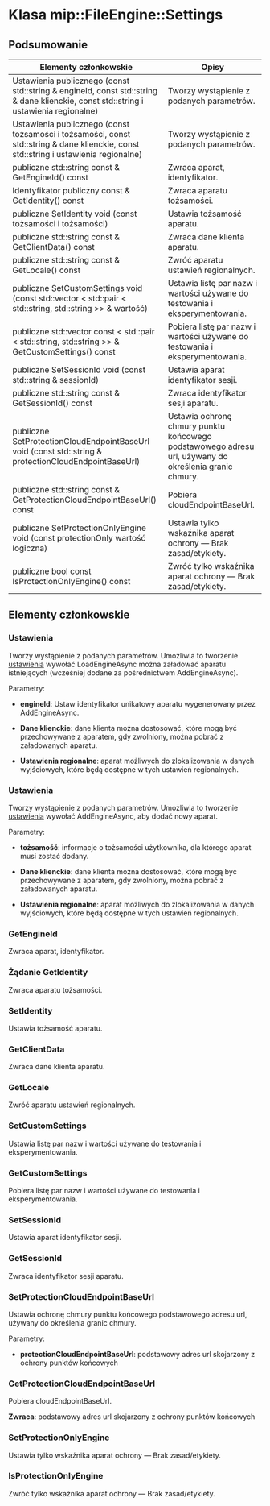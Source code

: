 # <a name="class-mipfileenginesettings"></a>Klasa mip::FileEngine::Settings 
  
## <a name="summary"></a>Podsumowanie
 Elementy członkowskie                        | Opisy                                
--------------------------------|---------------------------------------------
 Ustawienia publicznego (const std::string & engineId, const std::string & dane klienckie, const std::string i ustawienia regionalne)  |  Tworzy wystąpienie z podanych parametrów.
 Ustawienia publicznego (const tożsamości i tożsamości, const std::string & dane klienckie, const std::string i ustawienia regionalne)  |  Tworzy wystąpienie z podanych parametrów.
 publiczne std::string const & GetEngineId() const  |  Zwraca aparat, identyfikator.
 Identyfikator publiczny const & GetIdentity() const  |  Zwraca aparatu tożsamości.
 publiczne SetIdentity void (const tożsamości i tożsamości)  |  Ustawia tożsamość aparatu.
 publiczne std::string const & GetClientData() const  |  Zwraca dane klienta aparatu.
 publiczne std::string const & GetLocale() const  |  Zwróć aparatu ustawień regionalnych.
publiczne SetCustomSettings void (const std::vector < std::pair < std::string, std::string >> & wartość)  |  Ustawia listę par nazw i wartości używane do testowania i eksperymentowania.
publiczne std::vector const < std::pair < std::string, std::string >> & GetCustomSettings() const  |  Pobiera listę par nazw i wartości używane do testowania i eksperymentowania.
 publiczne SetSessionId void (const std::string & sessionId)  |  Ustawia aparat identyfikator sesji.
 publiczne std::string const & GetSessionId() const  |  Zwraca identyfikator sesji aparatu.
 publiczne SetProtectionCloudEndpointBaseUrl void (const std::string & protectionCloudEndpointBaseUrl)  |  Ustawia ochronę chmury punktu końcowego podstawowego adresu url, używany do określenia granic chmury.
 publiczne std::string const & GetProtectionCloudEndpointBaseUrl() const  |  Pobiera cloudEndpointBaseUrl.
 publiczne SetProtectionOnlyEngine void (const protectionOnly wartość logiczna)  |  Ustawia tylko wskaźnika aparat ochrony — Brak zasad/etykiety.
 publiczne bool const IsProtectionOnlyEngine() const  |  Zwróć tylko wskaźnika aparat ochrony — Brak zasad/etykiety.
  
## <a name="members"></a>Elementy członkowskie
  
### <a name="settings"></a>Ustawienia
Tworzy wystąpienie z podanych parametrów.
Umożliwia to tworzenie [ustawienia](class_mip_fileengine_settings.md) wywołać LoadEngineAsync można załadować aparatu istniejących (wcześniej dodane za pośrednictwem AddEngineAsync).

Parametry:  
* **engineId**: Ustaw identyfikator unikatowy aparatu wygenerowany przez AddEngineAsync. 


* **Dane klienckie**: dane klienta można dostosować, które mogą być przechowywane z aparatem, gdy zwolniony, można pobrać z załadowanych aparatu. 


* **Ustawienia regionalne**: aparat możliwych do zlokalizowania w danych wyjściowych, które będą dostępne w tych ustawień regionalnych.


  
### <a name="settings"></a>Ustawienia
Tworzy wystąpienie z podanych parametrów.
Umożliwia to tworzenie [ustawienia](class_mip_fileengine_settings.md) wywołać AddEngineAsync, aby dodać nowy aparat.

Parametry:  
* **tożsamość**: informacje o tożsamości użytkownika, dla którego aparat musi zostać dodany. 


* **Dane klienckie**: dane klienta można dostosować, które mogą być przechowywane z aparatem, gdy zwolniony, można pobrać z załadowanych aparatu. 


* **Ustawienia regionalne**: aparat możliwych do zlokalizowania w danych wyjściowych, które będą dostępne w tych ustawień regionalnych.


  
### <a name="getengineid"></a>GetEngineId
Zwraca aparat, identyfikator.
  
### <a name="getidentity"></a>Żądanie GetIdentity
Zwraca aparatu tożsamości.
  
### <a name="setidentity"></a>SetIdentity
Ustawia tożsamość aparatu.
  
### <a name="getclientdata"></a>GetClientData
Zwraca dane klienta aparatu.
  
### <a name="getlocale"></a>GetLocale
Zwróć aparatu ustawień regionalnych.
  
### <a name="setcustomsettings"></a>SetCustomSettings
Ustawia listę par nazw i wartości używane do testowania i eksperymentowania.
  
### <a name="getcustomsettings"></a>GetCustomSettings
Pobiera listę par nazw i wartości używane do testowania i eksperymentowania.
  
### <a name="setsessionid"></a>SetSessionId
Ustawia aparat identyfikator sesji.
  
### <a name="getsessionid"></a>GetSessionId
Zwraca identyfikator sesji aparatu.
  
### <a name="setprotectioncloudendpointbaseurl"></a>SetProtectionCloudEndpointBaseUrl
Ustawia ochronę chmury punktu końcowego podstawowego adresu url, używany do określenia granic chmury.

Parametry:  
* **protectionCloudEndpointBaseUrl**: podstawowy adres url skojarzony z ochrony punktów końcowych


  
### <a name="getprotectioncloudendpointbaseurl"></a>GetProtectionCloudEndpointBaseUrl
Pobiera cloudEndpointBaseUrl.

  
**Zwraca**: podstawowy adres url skojarzony z ochrony punktów końcowych
  
### <a name="setprotectiononlyengine"></a>SetProtectionOnlyEngine
Ustawia tylko wskaźnika aparat ochrony — Brak zasad/etykiety.
  
### <a name="isprotectiononlyengine"></a>IsProtectionOnlyEngine
Zwróć tylko wskaźnika aparat ochrony — Brak zasad/etykiety.